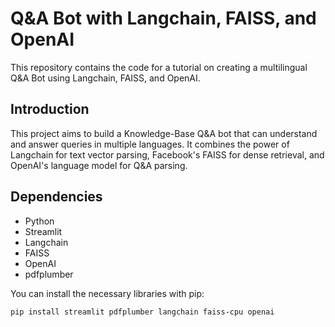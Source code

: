 # Q&A Bot with Langchain, FAISS, and OpenAI

This repository contains the code for a tutorial on creating a multilingual Q&A Bot using Langchain, FAISS, and OpenAI.

## Introduction
This project aims to build a Knowledge-Base Q&A bot that can understand and answer queries in multiple languages. It combines the power of Langchain for text vector parsing, Facebook's FAISS for dense retrieval, and OpenAI's language model for Q&A parsing.

## Dependencies
- Python
- Streamlit
- Langchain
- FAISS
- OpenAI
- pdfplumber

You can install the necessary libraries with pip:

```bash
pip install streamlit pdfplumber langchain faiss-cpu openai
